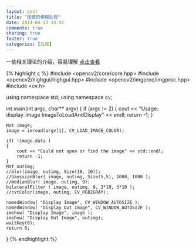 ```yaml
---
layout: post
title: "图像的模糊处理"
date: 2014-04-23 14:44
comments: true
sharing: true
footer: true
categories: [后端]
---
```



一些相关理论的介绍，容易理解 [点击查看][link]

[link]: http://www.cnblogs.com/justany/archive/2012/11/21/2779978.html

<!-- more -->

{% highlight c %}
#include <opencv2/core/core.hpp>
#include <opencv2/highgui/highgui.hpp>
#include <opencv2/imgproc/imgproc.hpp>
#include <cv.h>

using namespace std;
using namespace cv;

int main(int argc, char** argv)
{
    if (argc != 2) {
        cout << "Usage: display_image ImageToLoadAndDisplay" << endl;
        return -1;
    }

    Mat image;
    image = imread(argv[1], CV_LOAD_IMAGE_COLOR);

    if( !image.data )
    {
        cout << "Could not open or find the image" << std::endl;
        return -1;
    }
    Mat outimg;
    //blur(image, outimg, Size(10, 10));
    //GaussianBlur( image, outimg, Size(5,5), 1000, 1000 );
    //medianBlur( image, outimg, 9);
    bilateralFilter ( image, outimg, 9, 3*10, 3*10 );
    //cvtColor(image, outimg, CV_RGB2GRAY);

    namedWindow( "Display Image", CV_WINDOW_AUTOSIZE );
    namedWindow( "Display Out Image", CV_WINDOW_AUTOSIZE );
    imshow( "Display Image", image );
    imshow( "Display Out Image", outimg);
    waitKey(0);
    return 0;
}
{% endhighlight %}
